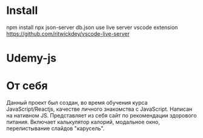 # Install
npm install
npx json-server db.json
use live server vscode extension
https://github.com/ritwickdey/vscode-live-server

# Udemy-js
# От себя
Данный проект был создан, во время обучения курса JavaScript/Reactjs, качестве личного знакомства с JavaScript. 
Написан на нативном JS.
Представляет из себя сайт по рекомендации здорового питания.
Включает калькулятор калорий, модальное окно, перелистывание слайдов "карусель".
